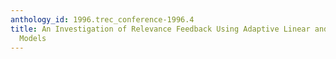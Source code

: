 ```yaml
---
anthology_id: 1996.trec_conference-1996.4
title: An Investigation of Relevance Feedback Using Adaptive Linear and Probabilistic
  Models
---
```

